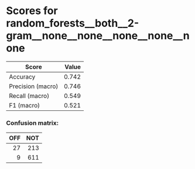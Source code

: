 # Scores for random_forests__both__2-gram__none__none__none__none__none
|      Score      |Value|
|-----------------|----:|
|Accuracy         |0.742|
|Precision (macro)|0.746|
|Recall (macro)   |0.549|
|F1 (macro)       |0.521|

### Confusion matrix:
|OFF|NOT|
|--:|--:|
| 27|213|
|  9|611|
